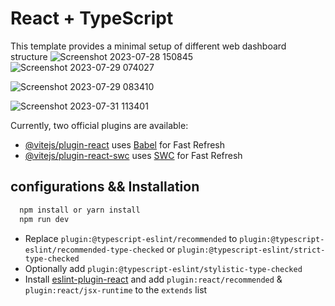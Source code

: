 # React + TypeScript

This template provides a minimal setup of different web dashboard structure
![Screenshot 2023-07-28 150845](https://github.com/gideonekekeke/Dasboardsetups_React-TS/assets/71523437/6d61e7f7-f955-43b8-b4be-a881942a26e6)![Screenshot 2023-07-29 074027](https://github.com/gideonekekeke/Dasboardsetups_React-TS/assets/71523437/f8883b27-76d5-4c97-9ca1-058f3b087e04)

![Screenshot 2023-07-29 083410](https://github.com/gideonekekeke/Dasboardsetups_React-TS/assets/71523437/4c8746a8-be40-406f-a508-f35eb765791f)

![Screenshot 2023-07-31 113401](https://github.com/gideonekekeke/Dasboardsetups_React-TS/assets/71523437/025c1039-d78f-474c-959f-f48805bb4183)

Currently, two official plugins are available:

- [@vitejs/plugin-react](https://github.com/vitejs/vite-plugin-react/blob/main/packages/plugin-react/README.md) uses [Babel](https://babeljs.io/) for Fast Refresh
- [@vitejs/plugin-react-swc](https://github.com/vitejs/vite-plugin-react-swc) uses [SWC](https://swc.rs/) for Fast Refresh


## configurations && Installation

```js
  npm install or yarn install
  npm run dev

```

- Replace `plugin:@typescript-eslint/recommended` to `plugin:@typescript-eslint/recommended-type-checked` or `plugin:@typescript-eslint/strict-type-checked`
- Optionally add `plugin:@typescript-eslint/stylistic-type-checked`
- Install [eslint-plugin-react](https://github.com/jsx-eslint/eslint-plugin-react) and add `plugin:react/recommended` & `plugin:react/jsx-runtime` to the `extends` list
